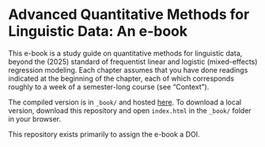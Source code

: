 # Advanced Quantitative Methods for Linguistic Data: An e-book

 This e-book is a study guide on quantitative methods for linguistic data, beyond the (2025) standard of frequentist linear and logistic (mixed-effects) regression modeling. Each chapter assumes that you have done readings indicated at the beginning of the chapter, each of which corresponds roughly to a week of a semester-long course (see “Context”).

The compiled version is in `_book/` and hosted [here](https://people.linguistics.mcgill.ca/~morgan/adv-quant-methods/).  To download a local version, download this repository and open `index.html` in the `_book/` folder in your browser.

This repository exists primarily to assign the e-book a DOI.
